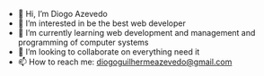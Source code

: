 - 👋 Hi, I’m Diogo Azevedo
- 👀 I’m interested in be the best web developer
- 🌱 I’m currently learning web development and management and programming of computer systems
- 💞️ I’m looking to collaborate on everything need it 
- 📫 How to reach me: diogoguilhermeazevedo@gmail.com

<!---
DiogoAzevedo56/DiogoAzevedo56 is a ✨ special ✨ repository because its `README.md` (this file) appears on your GitHub profile.
You can click the Preview link to take a look at your changes.
--->
